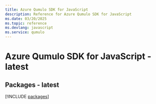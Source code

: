 ```yaml
---
title: Azure Qumulo SDK for JavaScript
description: Reference for Azure Qumulo SDK for JavaScript
ms.date: 03/20/2025
ms.topic: reference
ms.devlang: javascript
ms.service: qumulo
---
```

# Azure Qumulo SDK for JavaScript - latest
## Packages - latest
[!INCLUDE [packages](qumulo-index.md)]